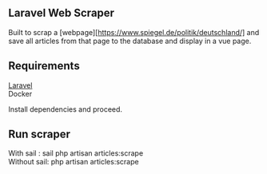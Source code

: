 ## Laravel Web Scraper

Built to scrap a [webpage][https://www.spiegel.de/politik/deutschland/] and save all articles from that page to the database and display in a vue page.

## Requirements

[Laravel](https://laravel.com/docs/9.x/installation#laravel-and-docker) <br/>
Docker <br/>

Install dependencies and proceed.

## Run scraper

With sail : sail php artisan articles:scrape <br/>
Without sail: php artisan articles:scrape <br/>
